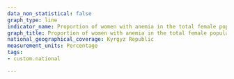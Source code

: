 ```yaml
---
data_non_statistical: false
graph_type: line
indicator_name: Proportion of women with anemia in the total female population
graph_title: Proportion of women with anemia in the total female population
national_geographical_coverage: Kyrgyz Republic
measurement_units: Percentage
tags:
- custom.national

---
```

